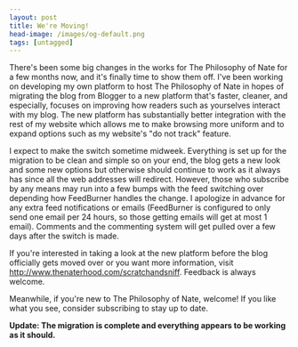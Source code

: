 ```yaml
---
layout: post
title: We're Moving!
head-image: /images/og-default.png
tags: [untagged]
---
```


There's been some big changes in the works for The Philosophy of Nate
for a few months now, and it's finally time to show them off. I've been
working on developing my own platform to host The Philosophy of Nate in
hopes of migrating the blog from Blogger to a new platform that's
faster, cleaner, and especially, focuses on improving how readers such
as yourselves interact with my blog. The new platform has substantially
better integration with the rest of my website which allows me to make
browsing more uniform and to expand options such as my website's "do not
track" feature.

I expect to make the switch sometime midweek. Everything is set up for
the migration to be clean and simple so on your end, the blog gets a new
look and some new options but otherwise should continue to work as it
always has since all the web addresses will redirect. However, those who
subscribe by any means may run into a few bumps with the feed switching
over depending how FeedBurner handles the change. I apologize in advance
for any extra feed notifications or emails (FeedBurner is configured to
only send one email per 24 hours, so those getting emails will get at
most 1 email). Comments and the commenting system will get pulled over a
few days after the switch is made.

If you're interested in taking a look at the new platform before the
blog officially gets moved over or you want more information, visit
<http://www.thenaterhood.com/scratchandsniff>. Feedback is always
welcome.

Meanwhile, if you're new to The Philosophy of Nate, welcome! If you like
what you see, consider subscribing to stay up to date.

**Update: The migration is complete and everything appears to be working
as it should.**
